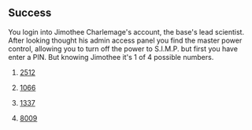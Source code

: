 ## Success

 You login into Jimothee Charlemage's account, the base's lead scientist. After looking thought his admin access panel you find the master power control, allowing you to turn off the power to S.I.M.P. but first you have enter a PIN. But knowing Jimothee it's 1 of 4 possible numbers.

 1. [2512](failure.md)

 2. [1066](choice_2b.md)

 3. [1337](failure.md)

 4. [8009](failure.md)